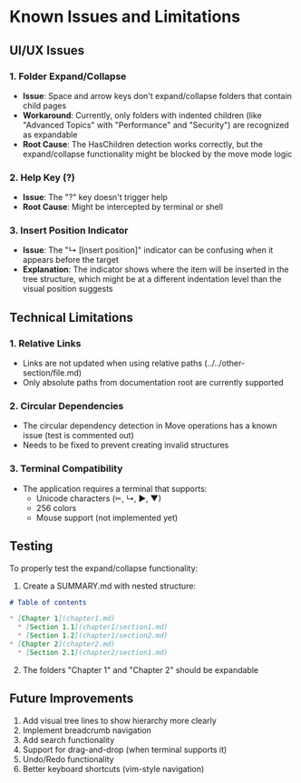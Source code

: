 # Known Issues and Limitations

## UI/UX Issues

### 1. Folder Expand/Collapse
- **Issue**: Space and arrow keys don't expand/collapse folders that contain child pages
- **Workaround**: Currently, only folders with indented children (like "Advanced Topics" with "Performance" and "Security") are recognized as expandable
- **Root Cause**: The HasChildren detection works correctly, but the expand/collapse functionality might be blocked by the move mode logic

### 2. Help Key (?)
- **Issue**: The "?" key doesn't trigger help
- **Root Cause**: Might be intercepted by terminal or shell

### 3. Insert Position Indicator
- **Issue**: The "↳ [Insert position]" indicator can be confusing when it appears before the target
- **Explanation**: The indicator shows where the item will be inserted in the tree structure, which might be at a different indentation level than the visual position suggests

## Technical Limitations

### 1. Relative Links
- Links are not updated when using relative paths (../../other-section/file.md)
- Only absolute paths from documentation root are currently supported

### 2. Circular Dependencies
- The circular dependency detection in Move operations has a known issue (test is commented out)
- Needs to be fixed to prevent creating invalid structures

### 3. Terminal Compatibility
- The application requires a terminal that supports:
  - Unicode characters (✂, ↳, ▶, ▼)
  - 256 colors
  - Mouse support (not implemented yet)

## Testing

To properly test the expand/collapse functionality:

1. Create a SUMMARY.md with nested structure:
```markdown
# Table of contents

* [Chapter 1](chapter1.md)
  * [Section 1.1](chapter1/section1.md)
  * [Section 1.2](chapter1/section2.md)
* [Chapter 2](chapter2.md)
  * [Section 2.1](chapter2/section1.md)
```

2. The folders "Chapter 1" and "Chapter 2" should be expandable

## Future Improvements

1. Add visual tree lines to show hierarchy more clearly
2. Implement breadcrumb navigation
3. Add search functionality
4. Support for drag-and-drop (when terminal supports it)
5. Undo/Redo functionality
6. Better keyboard shortcuts (vim-style navigation)